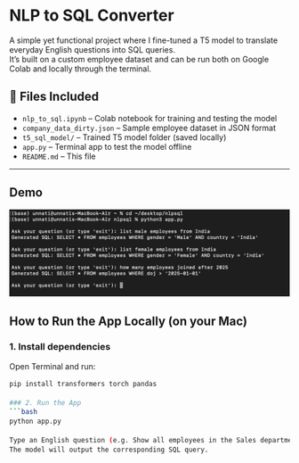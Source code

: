 # NLP to SQL Converter

A simple yet functional project where I fine-tuned a T5 model to translate everyday English questions into SQL queries.  
It’s built on a custom employee dataset and can be run both on Google Colab and locally through the terminal.


## 📁 Files Included

- `nlp_to_sql.ipynb` – Colab notebook for training and testing the model
- `company_data_dirty.json` – Sample employee dataset in JSON format
- `t5_sql_model/` – Trained T5 model folder (saved locally)
- `app.py` – Terminal app to test the model offline
- `README.md` – This file

---
## Demo

![Demo Screenshot](demo%20ss.jpeg)

##  How to Run the App Locally (on your Mac)

### 1. Install dependencies

Open Terminal and run:

```bash
pip install transformers torch pandas

### 2. Run the App
```bash
python app.py

Type an English question (e.g. Show all employees in the Sales department).
The model will output the corresponding SQL query.


